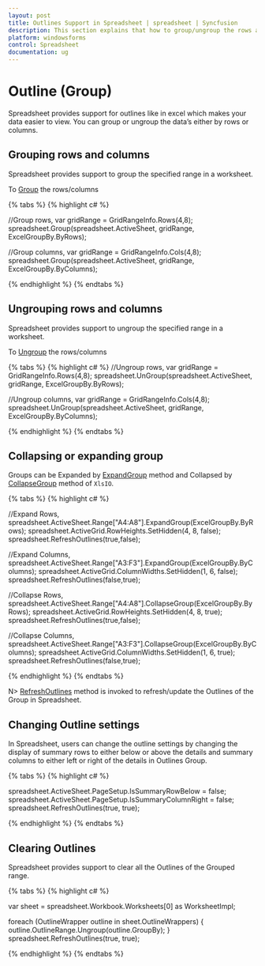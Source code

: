 ```yaml
---
layout: post
title: Outlines Support in Spreadsheet | spreadsheet | Syncfusion
description: This section explains that how to group/ungroup the rows and columns in Spreadsheet for Syncfusion Essential WindowsForms.
platform: windowsforms
control: Spreadsheet
documentation: ug
---
```


# Outline (Group)

Spreadsheet provides support for outlines like in excel which makes your data easier to view. You can group or ungroup the data’s either by rows or columns.

## Grouping rows and columns

Spreadsheet provides support to group the specified range in a worksheet.

To [Group](http://help.syncfusion.com/cr/cref_files/windowsforms/Syncfusion.Spreadsheet.Windows~Syncfusion.Windows.Forms.Spreadsheet.Spreadsheet~Group.html) the rows/columns

{% tabs %}
{% highlight c# %}

//Group rows,
var gridRange = GridRangeInfo.Rows(4,8);
spreadsheet.Group(spreadsheet.ActiveSheet, gridRange, ExcelGroupBy.ByRows);

//Group columns,
var gridRange = GridRangeInfo.Cols(4,8);
spreadsheet.Group(spreadsheet.ActiveSheet, gridRange, ExcelGroupBy.ByColumns);

{% endhighlight %}
{% endtabs %}

## Ungrouping rows and columns

Spreadsheet provides support to ungroup the specified range in a worksheet.

To [Ungroup](http://help.syncfusion.com/cr/cref_files/windowsforms/Syncfusion.Spreadsheet.Windows~Syncfusion.Windows.Forms.Spreadsheet.Spreadsheet~UnGroup.html) the rows/columns

{% tabs %}
{% highlight c# %}
//Ungroup rows,
var gridRange = GridRangeInfo.Rows(4,8);
spreadsheet.UnGroup(spreadsheet.ActiveSheet, gridRange, ExcelGroupBy.ByRows);

//Ungroup columns,
var gridRange = GridRangeInfo.Cols(4,8);
spreadsheet.UnGroup(spreadsheet.ActiveSheet, gridRange, ExcelGroupBy.ByColumns);

{% endhighlight %}
{% endtabs %}

## Collapsing or expanding group

Groups can be Expanded by [ExpandGroup](http://help.syncfusion.com/cr/cref_files/windowsforms/Syncfusion.XlsIO.Base~Syncfusion.XlsIO.IRange~ExpandGroup.html) method  and Collapsed  by [CollapseGroup](http://help.syncfusion.com/cr/cref_files/windowsforms/Syncfusion.XlsIO.Base~Syncfusion.XlsIO.IRange~CollapseGroup.html) method of `XlsIO`.

{% tabs %}
{% highlight c# %}

//Expand Rows,
spreadsheet.ActiveSheet.Range["A4:A8"].ExpandGroup(ExcelGroupBy.ByRows);
spreadsheet.ActiveGrid.RowHeights.SetHidden(4, 8, false);
spreadsheet.RefreshOutlines(true,false);

//Expand Columns,
spreadsheet.ActiveSheet.Range["A3:F3"].ExpandGroup(ExcelGroupBy.ByColumns);
spreadsheet.ActiveGrid.ColumnWidths.SetHidden(1, 6, false);
spreadsheet.RefreshOutlines(false,true);

//Collapse Rows,
spreadsheet.ActiveSheet.Range["A4:A8"].CollapseGroup(ExcelGroupBy.ByRows);
spreadsheet.ActiveGrid.RowHeights.SetHidden(4, 8, true);
spreadsheet.RefreshOutlines(true,false);

//Collapse Columns,
spreadsheet.ActiveSheet.Range["A3:F3"].CollapseGroup(ExcelGroupBy.ByColumns);
spreadsheet.ActiveGrid.ColumnWidths.SetHidden(1, 6, true);
spreadsheet.RefreshOutlines(false,true);

{% endhighlight %}
{% endtabs %}

N> [RefreshOutlines](http://help.syncfusion.com/cr/cref_files/windowsforms/Syncfusion.Spreadsheet.Windows~Syncfusion.Windows.Forms.Spreadsheet.Spreadsheet~RefreshOutlines.html) method is invoked to refresh/update the Outlines of the Group in Spreadsheet.

## Changing Outline settings

In Spreadsheet, users can change the outline settings by changing the display of summary rows to either below or above the details and summary columns to  either left or right of the details in Outlines Group.

{% tabs %}
{% highlight c# %}

spreadsheet.ActiveSheet.PageSetup.IsSummaryRowBelow = false;
spreadsheet.ActiveSheet.PageSetup.IsSummaryColumnRight = false;
spreadsheet.RefreshOutlines(true, true);
            
{% endhighlight %}
{% endtabs %}
           
## Clearing Outlines
Spreadsheet provides support to clear all the Outlines of the Grouped range.

{% tabs %}
{% highlight c# %}

var sheet = spreadsheet.Workbook.Worksheets[0] as WorksheetImpl;

foreach (OutlineWrapper outline in sheet.OutlineWrappers)
{
  outline.OutlineRange.Ungroup(outline.GroupBy);
}
spreadsheet.RefreshOutlines(true, true);

{% endhighlight %}
{% endtabs %}


